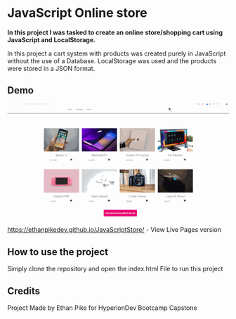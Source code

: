 # JavaScript Online store

**In this project I was tasked to create an online store/shopping cart using JavaScript and LocalStorage.**

In this project a cart system with products was created purely in JavaScript without the use of a Database. LocalStorage was used
and the products were stored in a JSON format.


## Demo
![DemoGIF](src/images/imgg.gif)

https://ethanpikedev.github.io/JavaScriptStore/ - View Live Pages version



## How to use the project
Simply clone the repository and open the index.html File to run this project


## Credits
Project Made by Ethan Pike for HyperionDev Bootcamp Capstone
